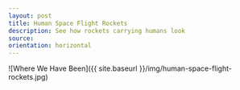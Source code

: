 ```yaml
---
layout: post
title: Human Space Flight Rockets
description: See how rockets carrying humans look
source: 
orientation: horizontal
---
```


![Where We Have Been]({{ site.baseurl }}/img/human-space-flight-rockets.jpg)

<script>
  data = [
      { x: 0.585,  y: 0.402, text: 'Saturn V', uri: 'rockets-of-the-world'},    
  ]
</script>